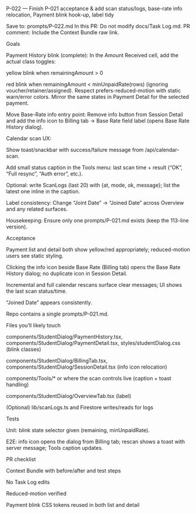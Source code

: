 P-022 — Finish P-021 acceptance & add scan status/logs, base-rate info relocation, Payment blink hook-up, label tidy

Save to: prompts/P-022.md
In this PR: Do not modify docs/Task Log.md.
PR comment: Include the Context Bundle raw link.

Goals

Payment History blink (complete): In the Amount Received cell, add the actual class toggles:

yellow blink when remainingAmount > 0

red blink when remainingAmount < minUnpaidRate(rows) (ignoring voucher/retainer/assigned).
Respect prefers-reduced-motion with static warn/error colors. Mirror the same states in Payment Detail for the selected payment.

Move Base-Rate info entry point: Remove info button from Session Detail and add the info icon to Billing tab → Base Rate field label (opens Base Rate History dialog).

Calendar scan UX:

Show toast/snackbar with success/failure message from /api/calendar-scan.

Add small status caption in the Tools menu: last scan time + result (“OK”, “Full resync”, “Auth error”, etc.).

Optional: write ScanLogs (last 20) with {at, mode, ok, message}; list the latest one inline in the caption.

Label consistency: Change “Joint Date” → “Joined Date” across Overview and any related surfaces.

Housekeeping: Ensure only one prompts/P-021.md exists (keep the 113-line version).

Acceptance

Payment list and detail both show yellow/red appropriately; reduced-motion users see static styling.

Clicking the info icon beside Base Rate (Billing tab) opens the Base Rate History dialog; no duplicate icon in Session Detail.

Incremental and full calendar rescans surface clear messages; UI shows the last scan status/time.

“Joined Date” appears consistently.

Repo contains a single prompts/P-021.md.

Files you’ll likely touch

components/StudentDialog/PaymentHistory.tsx, components/StudentDialog/PaymentDetail.tsx, styles/studentDialog.css (blink classes)

components/StudentDialog/BillingTab.tsx, components/StudentDialog/SessionDetail.tsx (info icon relocation)

components/Tools/* or where the scan controls live (caption + toast handling)

components/StudentDialog/OverviewTab.tsx (label)

(Optional) lib/scanLogs.ts and Firestore writes/reads for logs

Tests

Unit: blink state selector given (remaining, minUnpaidRate).

E2E: info icon opens the dialog from Billing tab; rescan shows a toast with server message; Tools caption updates.

PR checklist

Context Bundle with before/after and test steps

No Task Log edits

Reduced-motion verified

Payment blink CSS tokens reused in both list and detail
